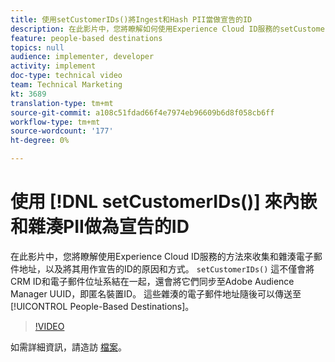 ```yaml
---
title: 使用setCustomerIDs()將Ingest和Hash PII當做宣告的ID
description: 在此影片中，您將瞭解如何使用Experience Cloud ID服務的setCustomerIDs()方法來擷取和雜湊電子郵件地址，並將它當成宣告的ID。 這不僅會將CRM ID和電子郵件位址系結在一起，還會將它們同步至Adobe Audience Manager UUID，即匿名裝置ID。 這些雜湊的電子郵件地址隨後可以傳送至「以人為本」的目的地。
feature: people-based destinations
topics: null
audience: implementer, developer
activity: implement
doc-type: technical video
team: Technical Marketing
kt: 3689
translation-type: tm+mt
source-git-commit: a108c51fdad66f4e7974eb96609b6d8f058cb6ff
workflow-type: tm+mt
source-wordcount: '177'
ht-degree: 0%

---
```



# 使用 [!DNL setCustomerIDs()] 來內嵌和雜湊PII做為宣告的ID

在此影片中，您將瞭解使用Experience Cloud ID服務的方法來收集和雜湊電子郵件地址，以及將其用作宣告的ID的原因和方式。 `setCustomerIDs()` 這不僅會將CRM ID和電子郵件位址系結在一起，還會將它們同步至Adobe Audience Manager UUID，即匿名裝置ID。 這些雜湊的電子郵件地址隨後可以傳送至 [!UICONTROL People-Based Destinations]。

>[!VIDEO](https://video.tv.adobe.com/v/29136/?quality=12)

如需詳細資訊，請造訪 [檔案](https://docs.adobe.com/content/help/en/id-service/using/reference/hashing-support.html)。
